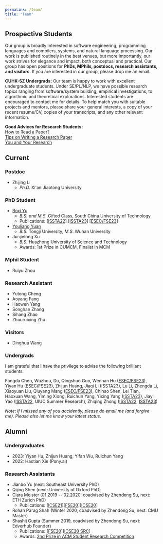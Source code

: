 ```yaml
---
permalink: /team/
title: "Team"
---
```

## Prospective Students
Our group is broadly interested in software engineering, programming languages and compilers, systems, and natural language processing. Our work is published routinely in the best venues, but more importantly, our work strives for elegance and impact, both conceptual and practical. Our group has open positions for **PhDs, MPhils, postdocs, research assistants, and visitors**. If you are interested in our group, please drop me an email.

**CUHK-SZ Undergrads:** Our team is happy to work with excellent undergraduate students. Under SE/PL/NLP, we have possible research topics ranging from software/system building, empirical investigations, to algorithmic and theoretical explorations. Interested students are encouraged to contact me for details. To help match you with suitable projects and mentors, please share your general interests, a copy of your recent resume/CV, copies of your transcripts, and any other relevant information.

**Good Advices for Research Students:**<br>
[How to Read a Paper?](https://web.stanford.edu/class/ee384m/Handouts/HowtoReadPaper.pdf)<br>
[Tips on Writing a Research Paper](https://www.pldi21.org/prerecorded_plmw.2.html)<br>
[You and Your Research](https://www.cs.virginia.edu/~robins/YouAndYourResearch.html)<br>

<!-- To get an idea of our recent research activities, please take a look at our [publications](https://dblp.org/pers/hd/h/He:Pinjia) and various projects, such as the [LogPAI project](https://github.com/logpai) and [Machine translation testing project](https://github.com/RobustNLP/TestTranslation). -->

<!-- <br/> -->

## Current
### Postdoc
- Zhijing Li
  - <em>Ph.D.</em> Xi'an Jiaotong University

### PhD Student
- [Boxi Yu](https://boxiyu.github.io/)
  - <em>B.S. and M.S.</em> Gifted Class, South China University of Technology
  - Publications: \[[ISSTA22](/files/pdf/research/ISSTA22a.pdf)\] \[[ISSTA23](/files/pdf/research/ISSTA23b.pdf)\] \[[ESEC/FSE23](/files/pdf/research/FSE23a.pdf)\] 
- [Youliang Yuan](https://youliangyuan.github.io/)
  - <em>B.S.</em> Tongji University, <em>M.S</em>. Wuhan University
- Junjielong Xu
  - <em>B.S.</em> Huazhong University of Science and Technology
  - Awards: 1st Prize in CUMCM, Finalist in MCM

### Mphil Student
- Ruiyu Zhou

### Research Assistant
- Yutong Cheng
- Aoyang Fang
- Haowen Yang
- Songhan Zhang
- Sihang Zhao
- Zhouruixing Zhu

### Visitors
- Dinghua Wang

### Undergrads
I am grateful that I have the privilege to advise the following brilliant students:

Fangda Chen, Wuzhou, Du, Qingshuo Guo, Wenhan Hu ([ESEC/FSE23](/files/pdf/research/FSE23a.pdf)), Yiyan Hu ([ESEC/FSE23](/files/pdf/research/FSE23a.pdf)), Zhijun Huang, Jiaqi Li ([ISSTA23](/files/pdf/research/ISSTA23b.pdf)), Lu Li, Zhengda Li, Xiaoyuan Liu, Qiuyang Mang ([ESEC/FSE23](/files/pdf/research/FSE23a.pdf)), Chihao Shen, Lei Tian, Haoxuan Wang, Yiming Xiong, Ruichun Yang, Yixing Yang ([ISSTA23](/files/pdf/research/ISSTA23b.pdf)), Jiayi Yao ([ISSTA22](/files/pdf/research/ISSTAa.pdf), UIUC Summer Research), Zhiqing Zhong ([ISSTA22](/files/pdf/research/ISSTAa.pdf), [ISSTA23](/files/pdf/research/ISSTA23b.pdf))

*Note: If I missed any of you accidently, please do email me (and forgive me). Please also let me know your latest status.*

<!-- <br/> -->

## Alumni

### Undergraduates
- 2023: Yiyan Hu, Zhijun Huang, Yifan Wu, Ruichun Yang
- 2022: Haotian Xie (Pony.ai)

### Research Assistants
- Jianbo Yu (next: Southeast University PhD)
- Qijing Shen (next: University of Oxford PhD)
- Clara Meister (01.2019 -- 02.2020, coadvised by Zhendong Su, next: ETH Zurich PhD)
  - Publications: \[[ICSE21](/files/pdf/research/ICSE21.pdf)\]\[[FSE20](/files/pdf/research/ESECFSE20.pdf)\]\[[ICSE20](/files/pdf/research/ICSE20.pdf)\] 
- Rohan Parag Shah (Winter 2020, coadvised by Zhendong Su, next: CMU Master)
- Shashij Gupta (Summer 2019, coadvised by Zhendong Su, next: Edverhub Founder)
  - Publications: \[[FSE20](/files/pdf/research/ESECFSE20.pdf)\]\[[ICSE20 SRC](/files/pdf/research/ICSE20SRC.pdf)\]
  - Awards: [2nd Prize in ACM Student Research Competition](https://src.acm.org/winners/2021)

<!-- - Yusheng Huang -->

